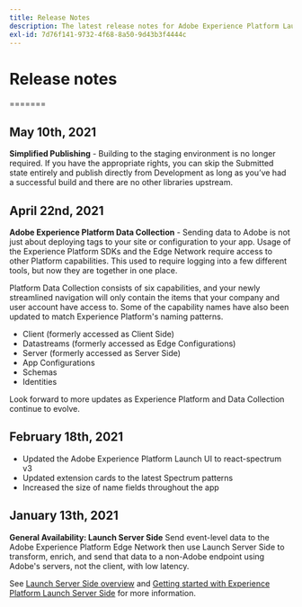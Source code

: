 ```yaml
---
title: Release Notes
description: The latest release notes for Adobe Experience Platform Launch.
exl-id: 7d76f141-9732-4f68-8a50-9d43b3f4444c
---
```

# Release notes

=======
## May 10th, 2021

**Simplified Publishing** - Building to the staging environment is no longer required.  If you have the appropriate rights, you can skip the Submitted state entirely and publish directly from Development as long as you’ve had a successful build and there are no other libraries upstream.

## April 22nd, 2021

**Adobe Experience Platform Data Collection** - Sending data to Adobe is not just about deploying tags to your site or configuration to your app.  Usage of the Experience Platform SDKs and the Edge Network require access to other Platform capabilities.  This used to require logging into a few different tools, but now they are together in one place.

Platform Data Collection consists of six capabilities, and your newly streamlined navigation will only contain the items that your company and user account have access to.  Some of the capability names have also been updated to match Experience Platform's naming patterns.

* Client (formerly accessed as Client Side)
* Datastreams (formerly accessed as Edge Configurations)
* Server (formerly accessed as Server Side)
* App Configurations
* Schemas
* Identities

Look forward to more updates as Experience Platform and Data Collection continue to evolve.

## February 18th, 2021

* Updated the Adobe Experience Platform Launch UI to react-spectrum v3
* Updated extension cards to the latest Spectrum patterns
* Increased the size of name fields throughout the app

## January 13th, 2021

**General Availability: Launch Server Side** Send event-level data to the Adobe Experience Platform Edge Network then use Launch Server Side to transform, enrich, and send that data to a non-Adobe endpoint using Adobe's servers, not the client, with low latency.

See [Launch Server Side overview](https://experienceleague.adobe.com/docs/launch/using/server-side-info/server-side-overview.html?lang=en#server-side-info) and [Getting started with Experience Platform Launch Server Side](https://experienceleague.adobe.com/docs/launch/using/server-side-info/server-side-getting-started.html?lang=en#server-side-info) for more information.
